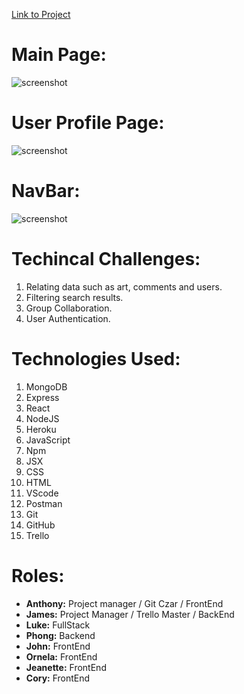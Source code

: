 
[Link to Project](https://atelier-collaboration.herokuapp.com
)


# Main  Page:
![screenshot](https://i.imgur.com/aPydPtB.png)

# User Profile Page:
![screenshot](https://i.imgur.com/D9VnuxF.png)

# NavBar:
![screenshot](https://i.imgur.com/ez1UeVR.png)

# Techincal Challenges:

1. Relating data such as art, comments and users.
2. Filtering search results.
3. Group Collaboration.
4. User Authentication.

# Technologies Used:

1. MongoDB
2. Express
3. React
4. NodeJS
5. Heroku
6. JavaScript
7. Npm
8. JSX
9. CSS
10. HTML
11. VScode
12. Postman
13. Git
14. GitHub
15. Trello

# Roles:
- **Anthony:** Project manager / Git Czar / FrontEnd
- **James:**	Project Manager / Trello Master / BackEnd
- **Luke:**	FullStack
- **Phong:**  Backend
- **John:** 	FrontEnd
- **Ornela:** 	FrontEnd
- **Jeanette:** FrontEnd
- **Cory:** 	FrontEnd